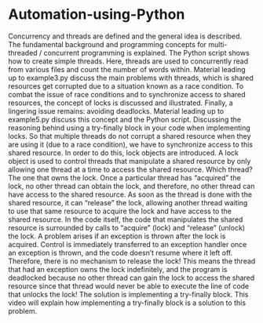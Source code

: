 # Automation-using-Python
Concurrency and threads are defined and the general idea is described.  The fundamental background and programming concepts for multi-threaded / concurrent programming is explained.
The Python script shows how to create simple threads. Here, threads are used to concurrently read from various files and count the number of words within. Material leading up to example3.py discuss the main problems with threads, which is shared resources get corrupted due to a situation known as a race condition. 
To combat the issue of race conditions and to synchronize access to shared resources, the concept of locks is discussed and illustrated. Finally, a lingering issue remains: avoiding deadlocks. Material leading up to example5.py discuss this concept and the Python script.
Discussing the reasoning behind using a try-finally block in your code when implementing locks. So that multiple threads do not corrupt a shared resource when they are using it (due to a race condition), we have to synchronize access to this shared resource. In order to do this, lock objects are introduced. A lock object is used to control threads that manipulate a shared resource by only allowing one thread at a time to access the shared resource. Which thread? The one that owns the lock. Once a particular thread has “acquired” the lock, no other thread can obtain the lock, and therefore, no other thread can have access to the shared resource. As soon as the thread is done with the shared resource, it can “release” the lock, allowing another thread waiting to use that same resource to acquire the lock and have access to the shared resource. In the code itself, the code that manipulates the shared resource is surrounded by calls to “acquire” (lock) and “release” (unlock) the lock. A problem arises if an exception is thrown after the lock is acquired. Control is immediately transferred to an exception handler once an exception is thrown, and the code doesn’t resume where it left off. Therefore, there is no mechanism to release the lock! This means the thread that had an exception owns the lock indefinitely, and the program is deadlocked because no other thread can gain the lock to access the shared resource since that thread would never be able to execute the line of code that unlocks the lock! The solution is implementing a try-finally block. This video will explain how implementing a try-finally block is a solution to this problem.
